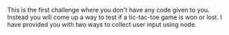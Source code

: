 This is the first challenge where you don't
have any code given to you. Instead you will come up
a way to test if a tic-tac-toe game is won or lost.
I have provided you with two ways to collect user input
using node.
